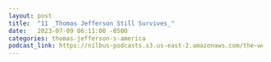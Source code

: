 ```yaml
---
layout: post
title:  "11 _Thomas Jefferson Still Survives_"
date:   2023-07-09 06:11:00 -0500
categories: thomas-jefferson-s-america
podcast_link: https://nilbus-podcasts.s3.us-east-2.amazonaws.com/the-well-trained-mind/Thomas%20Jefferson's%20America/11%20_Thomas%20Jefferson%20Still%20Survives_.mp3
---
```

